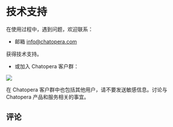 # 技术支持

在使用过程中，遇到问题，欢迎联系：

- 邮箱 <a href="mailto:info@chatopera.com?Subject=【Chatopera云服务】" target="_top">info@chatopera.com</a>

获得技术支持。

- 或加入 Chatopera 客户群：

![](/images/products/platform/Chatopera_企业微信_客户群_qr_explained.png)

在 Chatopera 客户群中也包括其他用户，请不要发送敏感信息。讨论与 Chatopera 产品和服务相关的事宜。

## 评论

<script src="https://utteranc.es/client.js"
        repo="chatopera/docs"
        issue-term="pathname"
        label="Comment"
        theme="github-light"
        crossorigin="anonymous"
        async>
</script>
